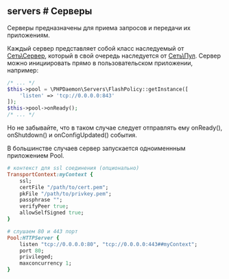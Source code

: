 ## servers # Серверы

Серверы предназначены для приема запросов и передачи их приложениям.

Каждый сервер представляет собой класс наследуемый от [Сеть\Сервер](#network/server), который в свой очередь наследуется от [Сеть\Пул](#network/pool). 
Сервер можно инициировать прямо в пользовательском приложении,  например:

```php
/* ... */
$this->pool = \PHPDaemon\Servers\FlashPolicy::getInstance([
    'listen' => 'tcp://0.0.0.0:843'
]);
$this->pool->onReady();
/* ... */
```

Но не забывайте, что в таком случае следует отправлять ему onReady(), onShutdown() и onConfigUpdated() события.

В большинстве случаев сервер запускается одноименнным приложением Pool.

```ruby
# контекст для ssl соединения (опционально)
TransportContext:myContext {
    ssl;
    certFile "/path/to/cert.pem";
    pkFile "/path/to/privkey.pem";
    passphrase "";
    verifyPeer true;
    allowSelfSigned true;
}

# слушаем 80 и 443 порт
Pool:HTTPServer {
    listen "tcp://0.0.0.0:80", "tcp://0.0.0.0:443##myContext";
    port 80;
    privileged;
    maxconcurrency 1;
}
```

<!-- import options.md -->

<!-- import http.md -->

<!-- import fastcgi.md -->

<!-- import debugconsole.md -->

<!-- import flashpolicy.md -->

<!-- import ident.md -->

<!-- import ircbouncer.md -->

<!-- import lock.md -->

<!-- import socks.md -->

<!-- import websocket.md -->